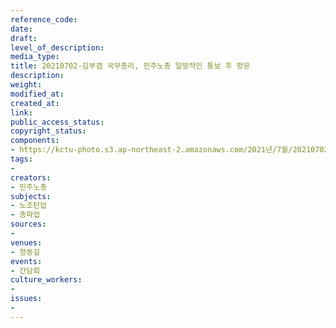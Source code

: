 ```yaml
---
reference_code: 
date: 
draft: 
level_of_description: 
media_type: 
title: 20210702-김부겸 국무총리, 민주노총 일방적인 통보 후 방문
description: 
weight: 
modified_at: 
created_at: 
link: 
public_access_status: 
copyright_status: 
components:
- https://kctu-photo.s3.ap-northeast-2.amazonaws.com/2021년/7월/20210702-김부겸+국무총리,+민주노총+일방적인+통보+후+방문/_1D20457.jpg
tags:
- 
creators:
- 민주노총
subjects:
- 노조탄압
- 총파업
sources:
- 
venues:
- 정동길
events:
- 간담회
culture_workers:
- 
issues:
- 
---
```

